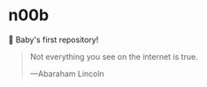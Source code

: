 # n00b
:baby: Baby's first repository!

> Not everything you see on the internet is true.
>
> &mdash;Abaraham Lincoln
